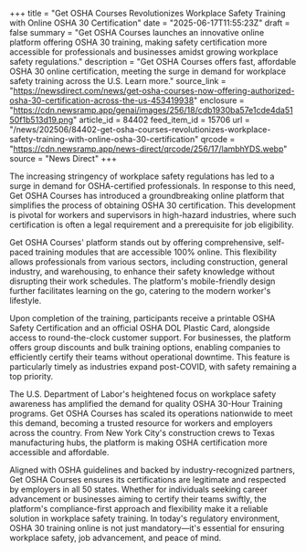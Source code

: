 +++
title = "Get OSHA Courses Revolutionizes Workplace Safety Training with Online OSHA 30 Certification"
date = "2025-06-17T11:55:23Z"
draft = false
summary = "Get OSHA Courses launches an innovative online platform offering OSHA 30 training, making safety certification more accessible for professionals and businesses amidst growing workplace safety regulations."
description = "Get OSHA Courses offers fast, affordable OSHA 30 online certification, meeting the surge in demand for workplace safety training across the U.S. Learn more."
source_link = "https://newsdirect.com/news/get-osha-courses-now-offering-authorized-osha-30-certification-across-the-us-453419938"
enclosure = "https://cdn.newsramp.app/genai/images/256/18/cdb1930ba57e1cde4da5150f1b513d19.png"
article_id = 84402
feed_item_id = 15706
url = "/news/202506/84402-get-osha-courses-revolutionizes-workplace-safety-training-with-online-osha-30-certification"
qrcode = "https://cdn.newsramp.app/news-direct/qrcode/256/17/lambhYDS.webp"
source = "News Direct"
+++

<p>The increasing stringency of workplace safety regulations has led to a surge in demand for OSHA-certified professionals. In response to this need, Get OSHA Courses has introduced a groundbreaking online platform that simplifies the process of obtaining OSHA 30 certification. This development is pivotal for workers and supervisors in high-hazard industries, where such certification is often a legal requirement and a prerequisite for job eligibility.</p><p>Get OSHA Courses' platform stands out by offering comprehensive, self-paced training modules that are accessible 100% online. This flexibility allows professionals from various sectors, including construction, general industry, and warehousing, to enhance their safety knowledge without disrupting their work schedules. The platform's mobile-friendly design further facilitates learning on the go, catering to the modern worker's lifestyle.</p><p>Upon completion of the training, participants receive a printable OSHA Safety Certification and an official OSHA DOL Plastic Card, alongside access to round-the-clock customer support. For businesses, the platform offers group discounts and bulk training options, enabling companies to efficiently certify their teams without operational downtime. This feature is particularly timely as industries expand post-COVID, with safety remaining a top priority.</p><p>The U.S. Department of Labor's heightened focus on workplace safety awareness has amplified the demand for quality OSHA 30-Hour Training programs. Get OSHA Courses has scaled its operations nationwide to meet this demand, becoming a trusted resource for workers and employers across the country. From New York City's construction crews to Texas manufacturing hubs, the platform is making OSHA certification more accessible and affordable.</p><p>Aligned with OSHA guidelines and backed by industry-recognized partners, Get OSHA Courses ensures its certifications are legitimate and respected by employers in all 50 states. Whether for individuals seeking career advancement or businesses aiming to certify their teams swiftly, the platform's compliance-first approach and flexibility make it a reliable solution in workplace safety training. In today's regulatory environment, OSHA 30 training online is not just mandatory—it's essential for ensuring workplace safety, job advancement, and peace of mind.</p>